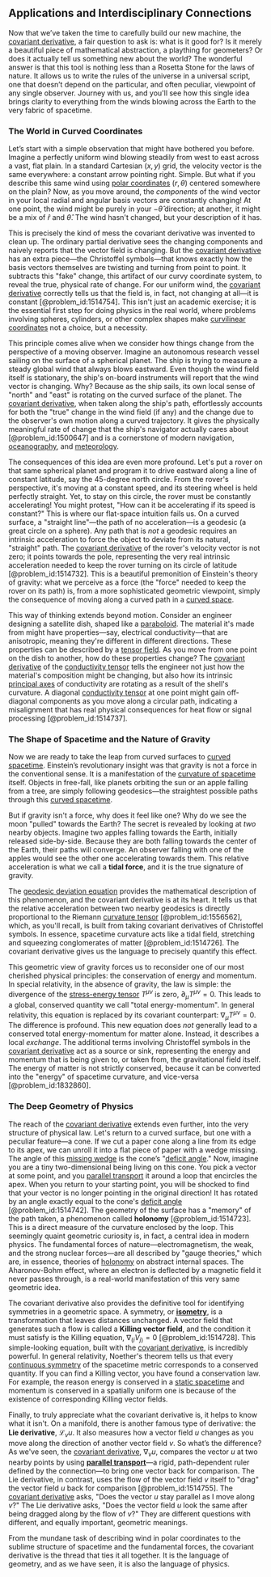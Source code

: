 ## Applications and Interdisciplinary Connections

Now that we’ve taken the time to carefully build our new machine, the [covariant derivative](@article_id:151982), a fair question to ask is: what is it good for? Is it merely a beautiful piece of mathematical abstraction, a plaything for geometers? Or does it actually tell us something new about the world? The wonderful answer is that this tool is nothing less than a Rosetta Stone for the laws of nature. It allows us to write the rules of the universe in a universal script, one that doesn’t depend on the particular, and often peculiar, viewpoint of any single observer. Journey with us, and you'll see how this single idea brings clarity to everything from the winds blowing across the Earth to the very fabric of spacetime.

### The World in Curved Coordinates

Let’s start with a simple observation that might have bothered you before. Imagine a perfectly uniform wind blowing steadily from west to east across a vast, flat plain. In a standard Cartesian $(x,y)$ grid, the velocity vector is the same everywhere: a constant arrow pointing right. Simple. But what if you describe this same wind using [polar coordinates](@article_id:158931) $(r, \theta)$ centered somewhere on the plain? Now, as you move around, the *components* of the wind vector in your local radial and angular basis vectors are constantly changing! At one point, the wind might be purely in your $-\hat{\theta}$ direction; at another, it might be a mix of $\hat{r}$ and $\hat{\theta}$. The wind hasn't changed, but your description of it has.

This is precisely the kind of mess the covariant derivative was invented to clean up. The ordinary partial derivative sees the changing components and naively reports that the vector field is changing. But the [covariant derivative](@article_id:151982) has an extra piece—the Christoffel symbols—that knows exactly how the basis vectors themselves are twisting and turning from point to point. It subtracts this "fake" change, this artifact of our curvy coordinate system, to reveal the true, physical rate of change. For our uniform wind, the [covariant derivative](@article_id:151982) correctly tells us that the field is, in fact, not changing at all—it is constant [@problem_id:1514754]. This isn't just an academic exercise; it is the essential first step for doing physics in the real world, where problems involving spheres, cylinders, or other complex shapes make [curvilinear coordinates](@article_id:178041) not a choice, but a necessity.

This principle comes alive when we consider how things change from the perspective of a moving observer. Imagine an autonomous research vessel sailing on the surface of a spherical planet. The ship is trying to measure a steady global wind that always blows eastward. Even though the wind field itself is stationary, the ship's on-board instruments will report that the wind vector is changing. Why? Because as the ship sails, its own local sense of "north" and "east" is rotating on the curved surface of the planet. The [covariant derivative](@article_id:151982), when taken along the ship's path, effortlessly accounts for both the "true" change in the wind field (if any) and the change due to the observer's own motion along a curved trajectory. It gives the physically meaningful rate of change that the ship's navigator actually cares about [@problem_id:1500647] and is a cornerstone of modern navigation, [oceanography](@article_id:148762), and [meteorology](@article_id:263537).

The consequences of this idea are even more profound. Let's put a rover on that same spherical planet and program it to drive eastward along a line of constant latitude, say the 45-degree north circle. From the rover's perspective, it's moving at a constant speed, and its steering wheel is held perfectly straight. Yet, to stay on this circle, the rover must be constantly accelerating! You might protest, "How can it be accelerating if its speed is constant?" This is where our flat-space intuition fails us. On a curved surface, a "straight line"—the path of no acceleration—is a geodesic (a great circle on a sphere). Any path that is *not* a geodesic requires an intrinsic acceleration to force the object to deviate from its natural, "straight" path. The [covariant derivative](@article_id:151982) of the rover's velocity vector is not zero; it points towards the pole, representing the very real intrinsic acceleration needed to keep the rover turning on its circle of latitude [@problem_id:1514732]. This is a beautiful premonition of Einstein's theory of gravity: what we perceive as a force (the "force" needed to keep the rover on its path) is, from a more sophisticated geometric viewpoint, simply the consequence of moving along a curved path in a [curved space](@article_id:157539).

This way of thinking extends beyond motion. Consider an engineer designing a satellite dish, shaped like a [paraboloid](@article_id:264219). The material it's made from might have properties—say, electrical conductivity—that are anisotropic, meaning they're different in different directions. These properties can be described by a [tensor field](@article_id:266038). As you move from one point on the dish to another, how do these properties change? The [covariant derivative](@article_id:151982) of the [conductivity tensor](@article_id:155333) tells the engineer not just how the material's composition might be changing, but also how its intrinsic [principal axes](@article_id:172197) of conductivity are rotating as a result of the shell's curvature. A diagonal [conductivity tensor](@article_id:155333) at one point might gain off-diagonal components as you move along a circular path, indicating a misalignment that has real physical consequences for heat flow or signal processing [@problem_id:1514737].

### The Shape of Spacetime and the Nature of Gravity

Now we are ready to take the leap from curved surfaces to [curved spacetime](@article_id:184444). Einstein’s revolutionary insight was that gravity is not a force in the conventional sense. It is a manifestation of the [curvature of spacetime](@article_id:188986) itself. Objects in free-fall, like planets orbiting the sun or an apple falling from a tree, are simply following geodesics—the straightest possible paths through this [curved spacetime](@article_id:184444).

But if gravity isn't a force, why does it feel like one? Why do we see the moon "pulled" towards the Earth? The secret is revealed by looking at *two* nearby objects. Imagine two apples falling towards the Earth, initially released side-by-side. Because they are both falling towards the center of the Earth, their paths will converge. An observer falling with one of the apples would see the other one accelerating towards them. This relative acceleration is what we call a **tidal force**, and it is the true signature of gravity.

The [geodesic deviation equation](@article_id:159552) provides the mathematical description of this phenomenon, and the covariant derivative is at its heart. It tells us that the relative acceleration between two nearby geodesics is directly proportional to the Riemann [curvature tensor](@article_id:180889) [@problem_id:1556562], which, as you'll recall, is built from taking covariant derivatives of Christoffel symbols. In essence, spacetime curvature acts like a tidal field, stretching and squeezing conglomerates of matter [@problem_id:1514726]. The covariant derivative gives us the language to precisely quantify this effect.

This geometric view of gravity forces us to reconsider one of our most cherished physical principles: the conservation of energy and momentum. In special relativity, in the absence of gravity, the law is simple: the divergence of the [stress-energy tensor](@article_id:146050) $T^{\mu\nu}$ is zero, $\partial_\mu T^{\mu\nu} = 0$. This leads to a global, conserved quantity we call "total energy-momentum". In general relativity, this equation is replaced by its covariant counterpart: $\nabla_\mu T^{\mu\nu} = 0$. The difference is profound. This new equation does *not* generally lead to a conserved total energy-momentum for matter alone. Instead, it describes a local *exchange*. The additional terms involving Christoffel symbols in the [covariant derivative](@article_id:151982) act as a source or sink, representing the energy and momentum that is being given to, or taken from, the gravitational field itself. The energy of matter is not strictly conserved, because it can be converted into the "energy" of spacetime curvature, and vice-versa [@problem_id:1832860].

### The Deep Geometry of Physics

The reach of the [covariant derivative](@article_id:151982) extends even further, into the very structure of physical law. Let's return to a curved surface, but one with a peculiar feature—a cone. If we cut a paper cone along a line from its edge to its apex, we can unroll it into a flat piece of paper with a wedge missing. The angle of this [missing wedge](@article_id:200451) is the cone’s "[deficit angle](@article_id:181572)." Now, imagine you are a tiny two-dimensional being living on this cone. You pick a vector at some point, and you [parallel transport](@article_id:160177) it around a loop that encircles the apex. When you return to your starting point, you will be shocked to find that your vector is no longer pointing in the original direction! It has rotated by an angle exactly equal to the cone's [deficit angle](@article_id:181572) [@problem_id:1514742]. The geometry of the surface has a "memory" of the path taken, a phenomenon called **holonomy** [@problem_id:1514723]. This is a direct measure of the curvature enclosed by the loop. This seemingly quaint geometric curiosity is, in fact, a central idea in modern physics. The fundamental forces of nature—electromagnetism, the weak, and the strong nuclear forces—are all described by "gauge theories," which are, in essence, theories of [holonomy](@article_id:136557) on abstract internal spaces. The Aharonov-Bohm effect, where an electron is deflected by a magnetic field it never passes through, is a real-world manifestation of this very same geometric idea.

The covariant derivative also provides the definitive tool for identifying symmetries in a geometric space. A symmetry, or **[isometry](@article_id:150387)**, is a transformation that leaves distances unchanged. A vector field that generates such a flow is called a **Killing vector field**, and the condition it must satisfy is the Killing equation, $\nabla_{(i} V_{j)} = 0$ [@problem_id:1514728]. This simple-looking equation, built with the [covariant derivative](@article_id:151982), is incredibly powerful. In general relativity, Noether's theorem tells us that every [continuous symmetry](@article_id:136763) of the spacetime metric corresponds to a conserved quantity. If you can find a Killing vector, you have found a conservation law. For example, the reason energy is conserved in a [static spacetime](@article_id:184226) and momentum is conserved in a spatially uniform one is because of the existence of corresponding Killing vector fields.

Finally, to truly appreciate what the covariant derivative is, it helps to know what it isn't. On a manifold, there is another famous type of derivative: the **Lie derivative**, $\mathcal{L}_v u$. It also measures how a vector field $u$ changes as you move along the direction of another vector field $v$. So what’s the difference? As we've seen, the [covariant derivative](@article_id:151982), $\nabla_v u$, compares the vector $u$ at two nearby points by using **[parallel transport](@article_id:160177)**—a rigid, path-dependent ruler defined by the connection—to bring one vector back for comparison. The Lie derivative, in contrast, uses the flow of the vector field $v$ itself to "drag" the vector field $u$ back for comparison [@problem_id:1514755]. The [covariant derivative](@article_id:151982) asks, "Does the vector $u$ stay parallel as I move along $v$?" The Lie derivative asks, "Does the vector field $u$ look the same after being dragged along by the flow of $v$?" They are different questions with different, and equally important, geometric meanings.

From the mundane task of describing wind in polar coordinates to the sublime structure of spacetime and the fundamental forces, the covariant derivative is the thread that ties it all together. It is the language of geometry, and as we have seen, it is also the language of physics.